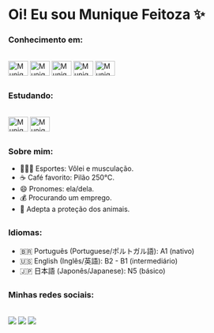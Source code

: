 # Oi! Eu sou Munique Feitoza ✨

 ### Conhecimento em:
<div style="display: inline_block"><br>
  <img align="center" alt="Munique-Js" height="30" width="40" src="https://cdn.jsdelivr.net/gh/devicons/devicon/icons/javascript/javascript-plain.svg" />
  <img align="center" alt="Munique-HTML" height="30" width="40" src="https://cdn.jsdelivr.net/gh/devicons/devicon/icons/html5/html5-plain.svg" />
  <img align="center" alt="Munique-CSS" height="30" width="40" src="https://cdn.jsdelivr.net/gh/devicons/devicon/icons/css3/css3-plain.svg" />
 <img align="center" alt="Munique-sqlite" height="30" width="40" src="https://cdn.jsdelivr.net/gh/devicons/devicon/icons/sqlite/sqlite-original-wordmark.svg" />
  <img align="center" alt="Munique-React" height="30" width="40"
src="https://cdn.jsdelivr.net/gh/devicons/devicon/icons/react/react-original.svg" />    
</div>

##

 ### Estudando:
<div style="display: inline_block"><br>
<img align="center" alt="Munique-Csharp" height="30" width="40" src="https://cdn.jsdelivr.net/gh/devicons/devicon/icons/csharp/csharp-plain.svg" />
<img align="center" alt="Munique-DataBase" height="30" width="40"
src="https://img.icons8.com/ios-filled/50/database.png" />
</div>

##
  
 ### Sobre mim:
* 🏋🏻‍♀️ Esportes: Vôlei e musculação.
* ☕ Café favorito: Pilão 250°C.
* 😄 Pronomes: ela/dela.
* 💰 Procurando um emprego.
* 🐾 Adepta a proteção dos animais.

##

 ### Idiomas:
* 🇧🇷 Português (Portuguese/ポルトガル語): A1 (nativo)
* 🇺🇸 English (Inglês/英語): B2 - B1 (intermediário)
* 🇯🇵 日本語 (Japonês/Japanese): N5 (básico)

##

 ### Minhas redes sociais:
<div style="display: inline_block"><br>
  <a href="https://instagram.com/_nitroglycrin" target="_blank"><img src="https://img.shields.io/badge/-Instagram-%23E4405F?style=for-the-badge&logo=instagram&logoColor=white" target="_blank"></a>
  <a href="mailto:muniquefeitoz4@gmail.com"><img src="https://img.shields.io/badge/-Gmail-%23333?style=for-the-badge&logo=gmail&logoColor=white" target="_blank"></a>
  <a href="https://www.linkedin.com/in/munique-feitoza-77034b231" target="_blank"><img src="https://img.shields.io/badge/-LinkedIn-%230077B5?style=for-the-badge&logo=linkedin&logoColor=white" target="_blank"></a> 
</div>
